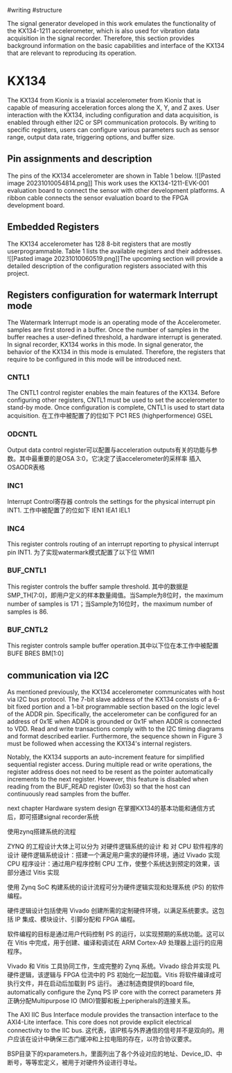 #writing #structure

The signal generator developed in this work emulates the functionality of the KX134-1211 accelerometer, which is also used for vibration data acquisition in the signal recorder. Therefore, this section provides background information on the basic capabilities and interface of the KX134 that are relevant to reproducing its operation. 
# KX134 
The KX134 from Kionix is a triaxial accelerometer from Kionix that is capable of measuring acceleration forces along the X, Y, and Z axes. User interaction with the KX134, including configuration and data acquisition, is enabled through either I2C or SPI communication protocols. By writing to specific registers, users can configure various parameters such as sensor range, output data rate, triggering options, and buffer size. 
## Pin assignments and description 
The pins of the KX134 accelerometer are shown in Table 1 below. ![[Pasted image 20231010054814.png]] This work uses the KX134-1211-EVK-001 evaluation board to connect the sensor with other development platforms. A ribbon cable connects the sensor evaluation board to the FPGA development board.
## Embedded Registers 
The KX134 accelerometer has 128 8-bit registers that are mostly userprogrammable. Table 1 lists the available registers and their addresses. ![[Pasted image 20231010060519.png]]The upcoming section will provide a detailed description of the configuration registers associated with this project. 

## Registers configuration for watermark Interrupt mode
The Watermark Interrupt mode is an operating mode of the Accelerometer. samples are first stored in a buffer. Once the number of samples in the buffer reaches a user-defined threshold, a hardware interrupt is generated. In signal recorder, KX134 works in this mode. In signal generator, the behavior of the KX134 in this mode is emulated. Therefore, the registers that require to be configured in this mode will be introduced next. 
### CNTL1 
The CNTL1 control register enables the main features of the KX134. Before configuring other registers, CNTL1 must be used to set the accelerometer to stand-by mode. Once configuration is complete, CNTL1 is used to start data acquisition. 在工作中被配置了的位如下 PC1 RES (highperformence) GSEL 
### ODCNTL 
Output data control register可以配置与acceleration outputs有关的功能与参数。其中最重要的是OSA 3:0，它决定了该accelerometer的采样率 插入OSAODR表格 
### INC1 
Interrupt Control寄存器 controls the settings for the physical interrupt pin INT1. 工作中被配置了的位如下 IEN1 IEA1 IEL1 
### INC4 
This register controls routing of an interrupt reporting to physical interrupt pin INT1. 为了实现watermark模式配置了以下位 WMI1 
### BUF_CNTL1 
This register controls the buffer sample threshold. 其中的数据是SMP_TH[7:0]，即用户定义的样本数量阈值。当Sample为8位时，the maximum number of samples is 171；当Sample为16位时，the maximum number of samples is 86. 
### BUF_CNTL2 
This register controls sample buffer operation.其中以下位在本工作中被配置 BUFE BRES BM[1:0] 
## communication via I2C 
As mentioned previously, the KX134 accelerometer communicates with host via I2C bus protocol. The 7-bit slave address of the KX134 consists of a 6-bit fixed portion and a 1-bit programmable section based on the logic level of the ADDR pin. Specifically, the accelerometer can be configured for an address of 0x1E when ADDR is grounded or 0x1F when ADDR is connected to VDD. Read and write transactions comply with to the I2C timing diagrams and format described earlier. Furthermore, the sequence shown in Figure 3 must be followed when accessing the KX134's internal registers. 

Notably, the KX134 supports an auto-increment feature for simplified sequential register access. During multiple read or write operations, the register address does not need to be resent as the pointer automatically increments to the next register. However, this feature is disabled when reading from the BUF_READ register (0x63) so that the host can continuously read samples from the buffer. 

next chapter Hardware system design
在掌握KX134的基本功能和通信方式后，即可搭建signal recorder系统

使用zynq搭建系统的流程 

ZYNQ 的工程设计大体上可以分为 对硬件逻辑系统的设计 和 对 CPU 软件程序的设计 硬件逻辑系统设计：搭建一个满足用户需求的硬件环境，通过 Vivado 实现 CPU 程序设计：通过用户程序控制 CPU 工作，使整个系统达到预定的效果，该部分通过 Vitis 实现 

使用 Zynq SoC 构建系统的设计流程可分为硬件逻辑实现和处理系统 (PS) 的软件编程。 

硬件逻辑设计包括使用 Vivado 创建所需的定制硬件环境，以满足系统要求。这包括 IP 集成、模块设计、引脚分配和 FPGA 编程。 

软件编程的目标是通过用户代码控制 PS 的运行，以实现预期的系统功能。这可以在 Vitis 中完成，用于创建、编译和调试在 ARM Cortex-A9 处理器上运行的应用程序。

Vivado 和 Vitis 工具协同工作，生成完整的 Zynq 系统。Vivado 综合并实现 PL 硬件逻辑，该逻辑与 FPGA 位流中的 PS 初始化一起加载。Vitis 将软件编译成可执行文件，并在启动后加载到 PS 运行。 通过制造商提供的board file, automatically configure the Zynq PS IP core with the correct parameters 并正确分配Multipurpose IO (MIO)管脚和板上peripherals的连接关系。 

The AXI IIC Bus Interface module provides the transaction interface to the AXI4-Lite interface. This core does not provide explicit electrical connectivity to the IIC bus. 这代表，该IP核与外界通信的信号并不是双向的。用户应该在设计中确保三态门缓冲和上拉电阻的存在，以符合协议要求。

  
BSP目录下的xparameters.h，里面列出了各个外设对应的地址、Device_ID、中断号，等等宏定义，被用于对硬件外设进行寻址。


